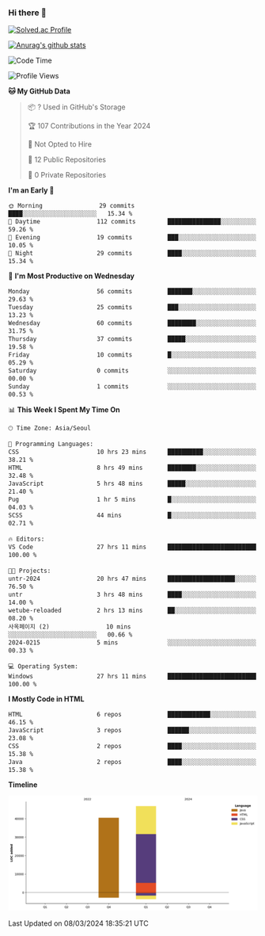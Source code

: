### Hi there 👋

[![Solved.ac Profile](http://mazassumnida.wtf/api/v2/generate_badge?boj=qwert3748)](https://solved.ac/qwert3748/)

[![Anurag's github stats](https://github-readme-stats.vercel.app/api?username=hong3737)](https://github.com/anuraghazra/github-readme-stats)
<!--START_SECTION:waka-->
![Code Time](http://img.shields.io/badge/Code%20Time-57%20hrs%2025%20mins-blue)

![Profile Views](http://img.shields.io/badge/Profile%20Views-0-blue)

**🐱 My GitHub Data** 

> 📦 ? Used in GitHub's Storage 
 > 
> 🏆 107 Contributions in the Year 2024
 > 
> 🚫 Not Opted to Hire
 > 
> 📜 12 Public Repositories 
 > 
> 🔑 0 Private Repositories 
 > 
**I'm an Early 🐤** 

```text
🌞 Morning                29 commits          ████░░░░░░░░░░░░░░░░░░░░░   15.34 % 
🌆 Daytime                112 commits         ███████████████░░░░░░░░░░   59.26 % 
🌃 Evening                19 commits          ███░░░░░░░░░░░░░░░░░░░░░░   10.05 % 
🌙 Night                  29 commits          ████░░░░░░░░░░░░░░░░░░░░░   15.34 % 
```
📅 **I'm Most Productive on Wednesday** 

```text
Monday                   56 commits          ███████░░░░░░░░░░░░░░░░░░   29.63 % 
Tuesday                  25 commits          ███░░░░░░░░░░░░░░░░░░░░░░   13.23 % 
Wednesday                60 commits          ████████░░░░░░░░░░░░░░░░░   31.75 % 
Thursday                 37 commits          █████░░░░░░░░░░░░░░░░░░░░   19.58 % 
Friday                   10 commits          █░░░░░░░░░░░░░░░░░░░░░░░░   05.29 % 
Saturday                 0 commits           ░░░░░░░░░░░░░░░░░░░░░░░░░   00.00 % 
Sunday                   1 commits           ░░░░░░░░░░░░░░░░░░░░░░░░░   00.53 % 
```


📊 **This Week I Spent My Time On** 

```text
🕑︎ Time Zone: Asia/Seoul

💬 Programming Languages: 
CSS                      10 hrs 23 mins      ██████████░░░░░░░░░░░░░░░   38.21 % 
HTML                     8 hrs 49 mins       ████████░░░░░░░░░░░░░░░░░   32.48 % 
JavaScript               5 hrs 48 mins       █████░░░░░░░░░░░░░░░░░░░░   21.40 % 
Pug                      1 hr 5 mins         █░░░░░░░░░░░░░░░░░░░░░░░░   04.03 % 
SCSS                     44 mins             █░░░░░░░░░░░░░░░░░░░░░░░░   02.71 % 

🔥 Editors: 
VS Code                  27 hrs 11 mins      █████████████████████████   100.00 % 

🐱‍💻 Projects: 
untr-2024                20 hrs 47 mins      ███████████████████░░░░░░   76.50 % 
untr                     3 hrs 48 mins       ████░░░░░░░░░░░░░░░░░░░░░   14.00 % 
wetube-reloaded          2 hrs 13 mins       ██░░░░░░░░░░░░░░░░░░░░░░░   08.20 % 
사옥페이지 (2)                10 mins             ░░░░░░░░░░░░░░░░░░░░░░░░░   00.66 % 
2024-0215                5 mins              ░░░░░░░░░░░░░░░░░░░░░░░░░   00.33 % 

💻 Operating System: 
Windows                  27 hrs 11 mins      █████████████████████████   100.00 % 
```

**I Mostly Code in HTML** 

```text
HTML                     6 repos             ████████████░░░░░░░░░░░░░   46.15 % 
JavaScript               3 repos             ██████░░░░░░░░░░░░░░░░░░░   23.08 % 
CSS                      2 repos             ████░░░░░░░░░░░░░░░░░░░░░   15.38 % 
Java                     2 repos             ████░░░░░░░░░░░░░░░░░░░░░   15.38 % 
```



**Timeline**

![Lines of Code chart](https://raw.githubusercontent.com/hong3737/hong3737/main/assets/bar_graph.png)


 Last Updated on 08/03/2024 18:35:21 UTC
<!--END_SECTION:waka-->
<!--
**hong3737/hong3737** is a ✨ _special_ ✨ repository because its `README.md` (this file) appears on your GitHub profile.

Here are some ideas to get you started:

- 🔭 I’m currently working on ...
- 🌱 I’m currently learning ...
- 👯 I’m looking to collaborate on ...
- 🤔 I’m looking for help with ...
- 💬 Ask me about ...
- 📫 How to reach me: ...
- 😄 Pronouns: ...
- ⚡ Fun fact: ...
-->
